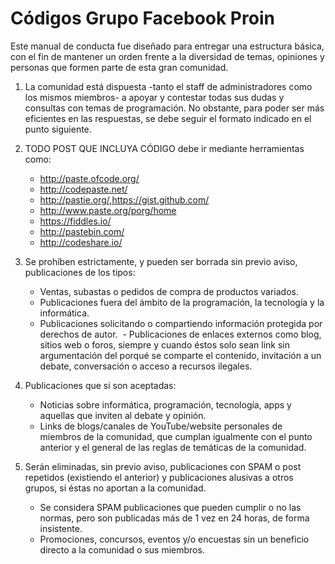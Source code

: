 Códigos Grupo Facebook Proin
============

Este manual de conducta fue diseñado para entregar una estructura básica, con el fin de mantener un orden frente a la diversidad de temas, opiniones y personas que formen parte de esta gran comunidad.

 1. La comunidad está dispuesta -tanto el staff de administradores como los mismos miembros- a apoyar y contestar todas sus dudas y consultas con temas de programación. No obstante, para poder ser más eficientes en las respuestas, se debe seguir el formato indicado en el punto siguiente.

 2.  TODO POST QUE INCLUYA CÓDIGO debe ir mediante herramientas como: 
 	 - http://paste.ofcode.org/
 	 - http://codepaste.net/
 	 - http://pastie.org/,https://gist.github.com/
	  - http://www.paste.org/porg/home
	  - https://fiddles.io/
	  - http://pastebin.com/
	  - http://codeshare.io/

 3.  Se prohíben estrictamente, y pueden ser borrada sin previo aviso, publicaciones de los tipos:
	  - Ventas, subastas o pedidos de compra de productos variados.
 	 - Publicaciones fuera del ámbito de la programación, la tecnología y la informática.
	  -  Publicaciones solicitando o compartiendo información protegida por derechos de autor.
	  - Publicaciones de enlaces externos como blog, sitios web o foros, siempre y cuando éstos solo sean link sin argumentación del porqué se comparte el contenido, invitación a un debate, conversación o acceso a recursos ilegales.

 4.  Publicaciones que si son aceptadas:
	 - Noticias sobre informática, programación, tecnología, apps y aquellas que inviten al debate y opinión.
	 - Links de blogs/canales de YouTube/website personales de miembros de la comunidad, que cumplan igualmente con el punto anterior y el general de las reglas de temáticas de la comunidad.
	 
 5.  Serán eliminadas, sin previo aviso, publicaciones con SPAM o post repetidos (existiendo el anterior) y publicaciones alusivas a otros grupos, si éstas no aportan a la comunidad.
	 - Se considera SPAM publicaciones que pueden cumplir o no las normas, pero son publicadas más de 1 vez en 24 horas, de forma insistente.
	 - Promociones, concursos, eventos y/o encuestas sin un beneficio directo a la comunidad o sus miembros.



